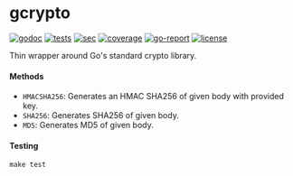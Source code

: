 # gcrypto
[![godoc](https://godoc.org/github.com/hashamali/gcrypto?status.svg)](http://godoc.org/github.com/hashamali/gcrypto)
[![tests](https://img.shields.io/github/workflow/status/hashamali/gcrypto/tests?label=tests&style=flat-square)](https://github.com/hashamali/gcrypto/actions?query=workflow%3Atests)
[![sec](https://img.shields.io/github/workflow/status/hashamali/gcrypto/security?label=security&style=flat-square)](https://github.com/hashamali/gcrypto/actions?query=workflow%3Asecurity)
[![coverage](https://img.shields.io/codecov/c/github/hashamali/gcrypto)](https://codecov.io/gh/hashamali/gcrypto)
[![go-report](https://goreportcard.com/badge/github.com/hashamali/gcrypto)](https://goreportcard.com/report/github.com/hashamali/gcrypto)
[![license](https://badgen.net/github/license/hashamali/gcrypto)](https://opensource.org/licenses/MIT)

Thin wrapper around Go's standard crypto library.

#### Methods

* `HMACSHA256`: Generates an HMAC SHA256 of given body with provided key.
* `SHA256`: Generates SHA256 of given body.
* `MD5`: Generates MD5 of given body.

#### Testing

`make test`
